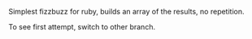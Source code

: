 Simplest fizzbuzz for ruby, builds an array of the results, no repetition.

To see first attempt, switch to other branch.